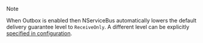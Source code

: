 
> [!NOTE]
> When Outbox is enabled then NServiceBus automatically lowers the default delivery guarantee level to `ReceiveOnly`. A different level can be explicitly [specified in configuration](/transports/transactions.md).

